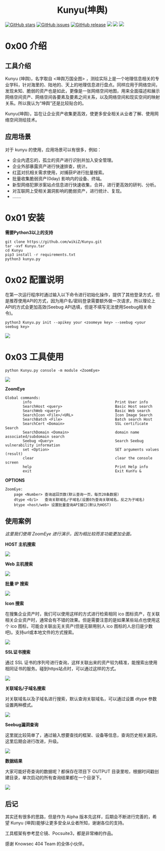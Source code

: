 <h1 align="center">Kunyu(坤舆)</h1>

[![GitHub stars](https://img.shields.io/github/stars/wikiZ/Kunyu)](https://github.com/wikiZ/Kunyu) [![GitHub issues](https://img.shields.io/github/issues/wikiZ/Kunyu)](https://github.com/wikiZ/Kunyu/issues) [![GitHub release](https://img.shields.io/github/release/wikiZ/Kunyu)](https://github.com/wikiZ/Kunyu/releases) ![](https://img.shields.io/badge/python-%3E%3D3.2-yellow) [![](https://img.shields.io/badge/author-风起-blueviolet)](https://github.com/wikiZ) [![](https://img.shields.io/badge/KnownSec-404Team-blue)](https://github.com/wikiZ)

# 0x00 介绍

## 工具介绍

Kunyu (坤舆)，名字取自 <坤舆万国全图> ，测绘实际上是一个地理信息相关的专业学科，针对海里的、陆地的、天上的地理信息进行盘点。同样应用于网络空间，发现未知、脆弱的资产也是如此，更像是一张网络空间地图，用来全面描述和展示网络空间资产、网络空间各要素及要素之间关系，以及网络空间和现实空间的映射关系。所以我认为“坤舆”还是比较贴合的。

Kunyu(坤舆)，旨在让企业资产收集更高效，使更多安全相关从业者了解、使用网络空间测绘技术。

## 应用场景

对于 kunyu 的使用，应用场景可以有很多，例如：

* 企业内遗忘的，孤立的资产进行识别并加入安全管理。 
* 企业外部暴露资产进行快速排查，统计。
* 红蓝对抗相关需求使用，对捕获IP进行批量搜索。
* 批量收集脆弱资产(0day) 影响内的设备、终端。
* 新型网络犯罪涉案站点信息进行快速收集，合并，进行更高效的研判、分析。
* 对互联网上受相关漏洞影响的脆弱资产，进行统计、复现。
* .......

# 0x01 安装

**需要Python3以上的支持**

```
git clone https://github.com/wikiZ/Kunyu.git
tar -xvf Kunyu.tar
cd Kunyu
pip3 install -r requirements.txt
python3 kunyu.py
```

# 0x02 配置说明
在第一次运行程序时通过输入以下命令进行初始化操作，提供了其他登录方式，但是推荐使用API的方式，因为用户名/密码登录需要额外做一次请求，所以理论上API的方式会更加高效(Seebug API选填，但是不填写无法使用Seebug相关命令)。
```
python3 Kunyu.py init --apikey your <zoomeye key> --seebug <your seebug key>
```
![](https://kunyugithub.oss-cn-beijing.aliyuncs.com/images/setinfo.png)

# 0x03 工具使用

```
python Kunyu.py console -m module <ZoomEye>
```
![](https://kunyugithub.oss-accelerate.aliyuncs.com/images/info.png)

**ZoomEye**

```
Global commands:
        info                                      Print User info
        SearchHost <query>                        Basic Host search
        SearchWeb <query>                         Basic Web search
        SearchIcon <File>/<URL>                   Icon Image Search
        SearchBatch <File>                        Batch search Host
        SearchCert <Domain>                       SSL certificate Search
        SearchDomain <Domain>                     domain name associated/subdomain search
        Seebug <Query>                            Search Seebug vulnerability information
        set <Option>                              SET arguments values (result)
        clear                                     clear the console screen
        help                                      Print Help info
        exit                                      Exit KunYu &
```

**OPTIONS**

```
ZoomEye:
	page <Number> 查询返回页数(默认查询一页，每页20条数据)
	dtype <0/1>   查询关联域名/子域名(设置0为查询关联域名，反之为子域名)
	btype <host/web> 设置批量查询API接口(默认为HOST)
```

## 使用案例

*这里我们使用 ZoomEye 进行演示，因为相比较而言功能更加全面。*

**HOST 主机搜索**

![](https://kunyugithub.oss-cn-beijing.aliyuncs.com/images/searchhost.png)

**Web 主机搜索**

![](https://kunyugithub.oss-accelerate.aliyuncs.com/images/searchweb.png)

**批量 IP 搜索**

![](https://kunyugithub.oss-accelerate.aliyuncs.com/images/searchbatch.png)

**Icon 搜索**

在搜集企业资产时，我们可以使用这样的方式进行检索相同 ico 图标资产，在关联相关企业资产时，通常会有不错的效果。但是需要注意的是如果某些站点也使用这个 ico 图标，可能会关联出无关资产(但是无聊用别人 ico 图标的人总归是少数吧)。支持url或本地文件的方式搜索。

![](https://kunyugithub.oss-cn-beijing.aliyuncs.com/images/searchico.png)

**SSL证书搜索**

通过 SSL 证书的序列号进行查询，这样关联出来的资产较为精准，能搜索出使用相同证书的服务。碰到https站点时，可以通过这样的方式。

![](https://kunyugithub.oss-accelerate.aliyuncs.com/images/searchcert.png)

**关联域名/子域名搜索**

对关联域名以及子域名进行搜索，默认查询关联域名，可以通过设置 dtype 参数设置两种模式。

![](https://kunyugithub.oss-accelerate.aliyuncs.com/images/searchdomain.png)

**Seebug漏洞查询**

这里就比较简单了，通过输入想要查找的框架、设备等信息，查询历史相关漏洞，这里后期会进行改进，升级。

![](https://kunyugithub.oss-accelerate.aliyuncs.com/images/seebug.png)

**数据结果**

大家可能好奇查询的数据呢？都保存在项目下 OUTPUT 目录里啦，根据时间戳创建目录，单次启动的所有查询结果都在一个目录下。

![](https://kunyugithub.oss-cn-beijing.aliyuncs.com/images/output.png)


## 后记

其实还有很多的思路，但是作为 Alpha 版本先这样，后期会不断进行完善的，希望 Kunyu (坤舆)能够让更多安全从业者所知，谢谢各位的支持。

工具框架有参考昆仑镜、Pocsuite3，都是非常棒的作品。

感谢 Knowsec 404 Team 的全体小伙伴。
